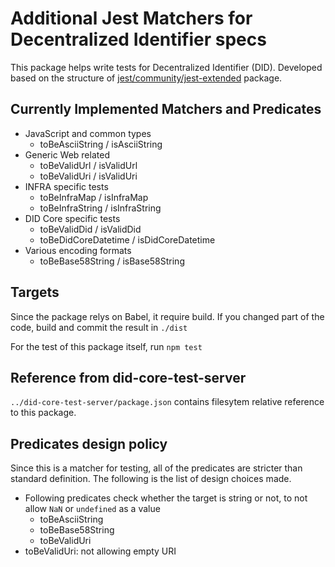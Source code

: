 # Additional Jest Matchers for Decentralized Identifier specs

This package helps write tests for Decentralized Identifier (DID).
Developed based on the structure of [jest/community/jest-extended](https://github.com/jest-community/jest-extended) package.

## Currently Implemented Matchers and Predicates

- JavaScript and common types
  - toBeAsciiString / isAsciiString
- Generic Web related
  - toBeValidUrl / isValidUrl
  - toBeValidUri / isValidUri
- INFRA specific tests
  - toBeInfraMap / isInfraMap
  - toBeInfraString / isInfraString
- DID Core specific tests
  - toBeValidDid / isValidDid
  - toBeDidCoreDatetime / isDidCoreDatetime
- Various encoding formats
  - toBeBase58String / isBase58String
  
## Targets

Since the package relys on Babel, it require build.
If you changed part of the code, build and commit the result in `./dist`

For the test of this package itself, run `npm test`

## Reference from did-core-test-server

`../did-core-test-server/package.json` contains filesytem relative reference to this package.

## Predicates design policy

Since this is a matcher for testing, all of the predicates are stricter than standard definition.
The following is the list of design choices made.

- Following predicates check whether the target is string or not, to not allow `NaN` or `undefined` as a value
  - toBeAsciiString
  - toBeBase58String
  - toBeValidUri
- toBeValidUri: not allowing empty URI
